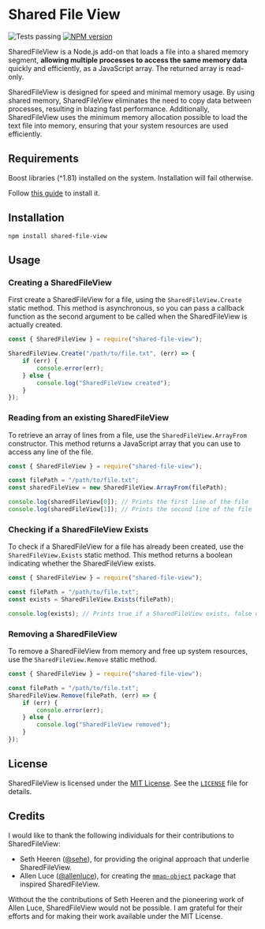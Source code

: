 # Shared File View

![Tests passing](https://github.com/monteiz/shared-file-view/actions/workflows/test.yml/badge.svg)
[![NPM version](https://badge.fury.io/js/shared-file-view.svg)](https://badge.fury.io/js/shared-file-view)

SharedFileView is a Node.js add-on that loads a file into a shared memory segment, **allowing multiple processes to access the same memory data** quickly and efficiently, as a JavaScript array. The returned array is read-only.

SharedFileView is designed for speed and minimal memory usage. By using shared memory, SharedFileView eliminates the need to copy data between processes, resulting in blazing fast performance. Additionally, SharedFileView uses the minimum memory allocation possible to load the text file into memory, ensuring that your system resources are used efficiently.

## Requirements

Boost libraries (^1.81) installed on the system. Installation will fail otherwise.

Follow [this guide](https://www.boost.org/doc/libs/1_81_0/more/getting_started/index.html) to install it.

## Installation

```npm
npm install shared-file-view
```

## Usage

### Creating a SharedFileView

First create a SharedFileView for a file, using the `SharedFileView.Create` static method. This method is asynchronous, so you can pass a callback function as the second argument to be called when the SharedFileView is actually created.

```js
const { SharedFileView } = require("shared-file-view");

SharedFileView.Create("/path/to/file.txt", (err) => {
	if (err) {
		console.error(err);
	} else {
		console.log("SharedFileView created");
	}
});
```

### Reading from an existing SharedFileView

To retrieve an array of lines from a file, use the `SharedFileView.ArrayFrom` constructor. This method returns a JavaScript array that you can use to access any line of the file.

```js
const { SharedFileView } = require("shared-file-view");

const filePath = "/path/to/file.txt";
const sharedFileView = new SharedFileView.ArrayFrom(filePath);

console.log(sharedFileView[0]); // Prints the first line of the file
console.log(sharedFileView[1]); // Prints the second line of the file
```

### Checking if a SharedFileView Exists

To check if a SharedFileView for a file has already been created, use the `SharedFileView.Exists` static method. This method returns a boolean indicating whether the SharedFileView exists.

```js
const { SharedFileView } = require("shared-file-view");

const filePath = "/path/to/file.txt";
const exists = SharedFileView.Exists(filePath);

console.log(exists); // Prints true if a SharedFileView exists, false otherwise
```

### Removing a SharedFileView

To remove a SharedFileView from memory and free up system resources, use the `SharedFileView.Remove` static method.

```js
const { SharedFileView } = require("shared-file-view");

const filePath = "/path/to/file.txt";
SharedFileView.Remove(filePath, (err) => {
	if (err) {
		console.error(err);
	} else {
		console.log("SharedFileView removed");
	}
});
```

## License

SharedFileView is licensed under the [MIT License](https://opensource.org/licenses/MIT). See the [`LICENSE`](LICENSE) file for details.

## Credits

I would like to thank the following individuals for their contributions to SharedFileView:

- Seth Heeren ([@sehe](https://github.com/sehe)), for providing the original approach that underlie SharedFileView.
- Allen Luce ([@allenluce](https://github.com/allenluce)), for creating the [`mmap-object`](https://github.com/allenluce/mmap-object) package that inspired SharedFileView.

Without the the contributions of Seth Heeren and the pioneering work of Allen Luce, SharedFileView would not be possible. I am grateful for their efforts and for making their work available under the MIT License.
